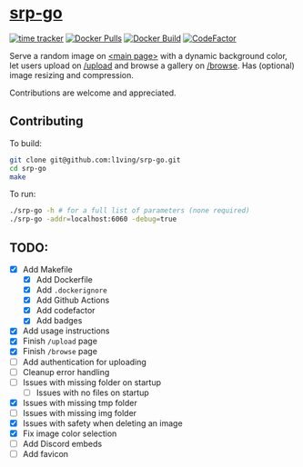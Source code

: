 # [srp-go](https://frog.pics)
[![time tracker](https://wakatime.com/badge/github/l1ving/srp-go.svg)](https://wakatime.com/badge/github/l1ving/srp-go)
[![Docker Pulls](https://img.shields.io/docker/pulls/l1ving/srp-go?logo=docker&logoColor=white)](https://hub.docker.com/r/l1ving/srp-go)
[![Docker Build](https://img.shields.io/github/workflow/status/l1ving/srp-go/docker-build?logo=docker&logoColor=white)](https://github.com/l1ving/srp-go/actions/workflows/docker-build.yml)
[![CodeFactor](https://img.shields.io/codefactor/grade/github/l1ving/srp-go?logo=codefactor&logoColor=white)](https://www.codefactor.io/repository/github/l1ving/srp-go)

Serve a random image on [\<main page\>](https://frog.pics) with a dynamic background color, let users upload on [/upload](https://frog.pics/upload) and browse a gallery on [/browse](https://frog.pics/browse).
Has (optional) image resizing and compression.

Contributions are welcome and appreciated.

## Contributing

To build:
```bash
git clone git@github.com:l1ving/srp-go.git
cd srp-go
make
```

To run:
```bash
./srp-go -h # for a full list of parameters (none required)
./srp-go -addr=localhost:6060 -debug=true
```

## TODO:

- [x] Add Makefile
  - [x] Add Dockerfile
  - [x] Add `.dockerignore`
  - [x] Add Github Actions
  - [x] Add codefactor
  - [x] Add badges
- [x] Add usage instructions
- [x] Finish `/upload` page
- [x] Finish `/browse` page
- [ ] Add authentication for uploading
- [ ] Cleanup error handling
- [ ] Issues with missing folder on startup
  - [ ] Issues with no files on startup
- [x] Issues with missing tmp folder
- [ ] Issues with missing img folder
- [x] Issues with safety when deleting an image
- [x] Fix image color selection
- [ ] Add Discord embeds
- [ ] Add favicon
